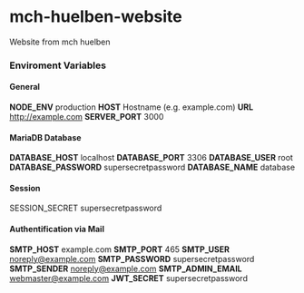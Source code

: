 # mch-huelben-website
Website from mch huelben


### Enviroment Variables
#### General
**NODE_ENV** production
**HOST** Hostname (e.g. example.com)
**URL** http://example.com
**SERVER_PORT** 3000

#### MariaDB Database
**DATABASE_HOST** localhost
**DATABASE_PORT** 3306
**DATABASE_USER** root
**DATABASE_PASSWORD** supersecretpassword
**DATABASE_NAME** database

#### Session
SESSION_SECRET supersecretpassword

#### Authentification via Mail
**SMTP_HOST** example.com
**SMTP_PORT** 465
**SMTP_USER** noreply@example.com
**SMTP_PASSWORD** supersecretpassword
**SMTP_SENDER** noreply@example.com
**SMTP_ADMIN_EMAIL** webmaster@example.com
**JWT_SECRET** supersecretpassword